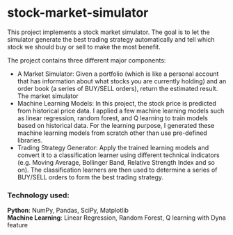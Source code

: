 # stock-market-simulator
This project implements a stock market simulator. The goal is to let the simulator generate the best trading strategy automatically and tell which stock we should buy or sell to make the most benefit.

The project contains three different major components:

- A Market Simulator: Given a portfolio (which is like a personal account that has information about what stocks you are currently holding) and an order book (a series of BUY/SELL orders), return the estimated result. The market simulator 
- Machine Learning Models: In this project, the stock price is predicted from historical price data. I applied a few machine learning models such as linear regression, random forest, and Q learning to train models based on historical data. For the learning purpose, I generated these machine learning models from scratch other than use pre-defined libraries.
- Trading Strategy Generator: Apply the trained learning models and convert it to a classification learner using different technical indicators (e.g. Moving Average, Bollinger Band, Relative Strength Index and so on). The classification learners are then used to determine a series of BUY/SELL orders to form the best trading strategy.


### Technology used: 

**Python**: NumPy, Pandas, SciPy, Matplotlib   
**Machine Learning**: Linear Regression, Random Forest, Q learning with Dyna feature
